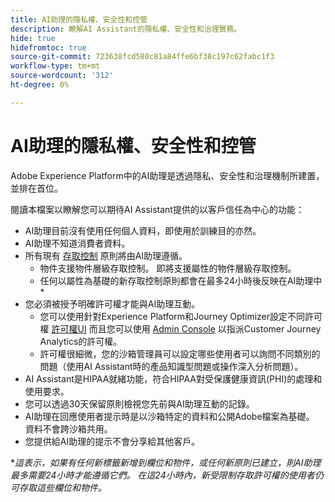 ```yaml
---
title: AI助理的隱私權、安全性和控管
description: 瞭解AI Assistant的隱私權、安全性和治理實務。
hide: true
hidefromtoc: true
source-git-commit: 723638fcd580c81a84ffe6bf38c197c62fabc1f3
workflow-type: tm+mt
source-wordcount: '312'
ht-degree: 0%

---
```


# AI助理的隱私權、安全性和控管

Adobe Experience Platform中的AI助理是透過隱私、安全性和治理機制所建置，並排在首位。

閱讀本檔案以瞭解您可以期待AI Assistant提供的以客戶信任為中心的功能：

* AI助理目前沒有使用任何個人資料，即使用於訓練目的亦然。
* AI助理不知道消費者資料。
* 所有現有 [存取控制](../access-control/home.md) 原則將由AI助理遵循。
   * 物件支援物件層級存取控制。 即將支援屬性的物件層級存取控制。
   * 任何以屬性為基礎的新存取控制原則都會在最多24小時後反映在AI助理中*
* 您必須被授予明確許可權才能與AI助理互動。
   * 您可以使用針對Experience Platform和Journey Optimizer設定不同許可權 [許可權UI](../access-control/abac/ui/permissions.md) 而且您可以使用 [Admin Console](../access-control/ui/browse.md) 以指派Customer Journey Analytics的許可權。
   * 許可權很細微，您的沙箱管理員可以設定哪些使用者可以詢問不同類別的問題（使用AI Assistant時的產品知識型問題或操作深入分析問題）。
* AI Assistant是HIPAA就緒功能，符合HIPAA對受保護健康資訊(PHI)的處理和使用要求。
* 您可以透過30天保留原則檢視您先前與AI助理互動的記錄。
* AI助理在回應使用者提示時是以沙箱特定的資料和公開Adobe檔案為基礎。 資料不會跨沙箱共用。
* 您提供給AI助理的提示不會分享給其他客戶。


**這表示，如果有任何新標籤新增到欄位和物件，或任何新原則已建立，則AI助理最多需要24小時才能遵循它們。 在這24小時內，新受限制存取許可權的使用者仍可存取這些欄位和物件。*